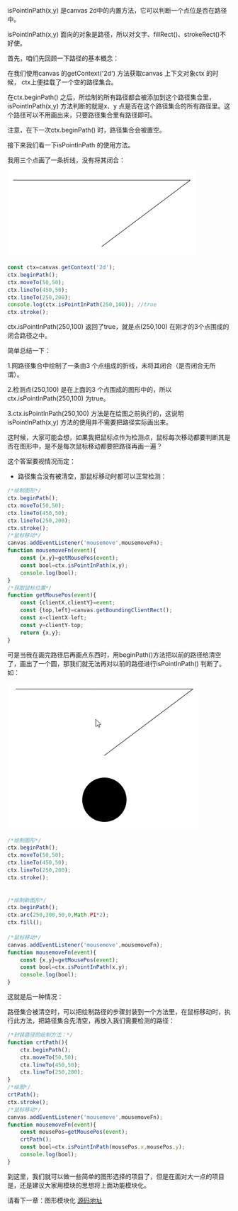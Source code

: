 isPointInPath(x,y) 是canvas 2d中的内置方法，它可以判断一个点位是否在路径中。

isPointInPath(x,y) 面向的对象是路径，所以对文字、fillRect()、strokeRect()不好使。

首先，咱们先回顾一下路径的基本概念：

在我们使用canvas 的getContext('2d') 方法获取canvas 上下文对象ctx 的时候， ctx上便挂载了一个空的路径集合。

在ctx.beginPath() 之后，所绘制的所有路径都会被添加到这个路径集合里，isPointInPath(x,y) 方法判断的就是x、y 点是否在这个路径集合的所有路径里。这个路径可以不用画出来，只要路径集合里有路径即可。

注意，在下一次ctx.beginPath() 时，路径集合会被置空。

接下来我们看一下isPointInPath 的使用方法。

我用三个点画了一条折线，没有将其闭合：

![image-20200807215620531](images/image-20200807215620531.png)

```js
const ctx=canvas.getContext('2d');
ctx.beginPath();
ctx.moveTo(50,50);
ctx.lineTo(450,50);
ctx.lineTo(250,200);
console.log(ctx.isPointInPath(250,100)); //true
ctx.stroke();
```

ctx.isPointInPath(250,100) 返回了true，就是点(250,100) 在刚才的3个点围成的闭合路径之中。

简单总结一下：

1.网路径集合中绘制了一条由3 个点组成的折线，未将其闭合（是否闭合无所谓）。

2.检测点(250,100) 是在上面的3 个点围成的图形中的，所以ctx.isPointInPath(250,100) 为true。

3.ctx.isPointInPath(250,100) 方法是在绘图之前执行的，这说明isPointInPath(x,y) 方法的使用并不需要把路径实际画出来。

这时候，大家可能会想，如果我把鼠标点作为检测点，鼠标每次移动都要判断其是否在图形中，是不是每次鼠标移动都要把路径再画一遍？

这个答案要视情况而定：

- 路径集合没有被清空，那鼠标移动时都可以正常检测：

```js
/*绘制图形*/
ctx.beginPath();
ctx.moveTo(50,50);
ctx.lineTo(450,50);
ctx.lineTo(250,200);
ctx.stroke();
/*鼠标移动*/
canvas.addEventListener('mousemove',mousemoveFn);
function mousemoveFn(event){
    const {x,y}=getMousePos(event);
    const bool=ctx.isPointInPath(x,y);
    console.log(bool);
}
/*获取鼠标位置*/
function getMousePos(event){
    const {clientX,clientY}=event;
    const {top,left}=canvas.getBoundingClientRect();
    const x=clientX-left;
    const y=clientY-top;
    return {x,y};
}
```

可是当我在画完路径后再画点东西时，用beginPath()方法把以前的路径给清空了，画出了一个圆，那我们就无法再对以前的路径进行isPointInPath() 判断了。如：   

![image-20200807215841518](images/image-20200807215841518.png)

```js
/*绘制图形*/
ctx.beginPath();
ctx.moveTo(50,50);
ctx.lineTo(450,50);
ctx.lineTo(250,200);
ctx.stroke();


/*绘制新图形*/
ctx.beginPath();
ctx.arc(250,300,50,0,Math.PI*2);
ctx.fill();

/*鼠标移动*/
canvas.addEventListener('mousemove',mousemoveFn);
function mousemoveFn(event){
    const {x,y}=getMousePos(event);
    const bool=ctx.isPointInPath(x,y);
    console.log(bool);
}
```

这就是后一种情况：

路径集合被清空时，可以把绘制路径的步骤封装到一个方法里，在鼠标移动时，执行此方法，把路径集合先清空，再放入我们需要检测的路径：

```js
/*封装路径的绘制方法：*/
function crtPath(){
    ctx.beginPath();
    ctx.moveTo(50,50);
    ctx.lineTo(450,50);
    ctx.lineTo(250,200);
}
/*绘图*/
crtPath();
ctx.stroke();
/*鼠标移动*/
canvas.addEventListener('mousemove',mousemoveFn);
function mousemoveFn(event){
    const mousePos=getMousePos(event);
    crtPath();
    const bool=ctx.isPointInPath(mousePos.x,mousePos.y);
    console.log(bool);
}
```
到这里，我们就可以做一些简单的图形选择的项目了，但是在面对大一点的项目是，还是建议大家用模块的思想将上面功能模块化。

请看下一章：图形模块化
[源码地址](https://github.com/buglas/interview-01)













